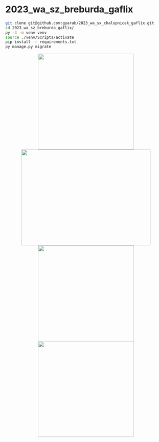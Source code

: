 # 2023_wa_sz_breburda_gaflix
```bash
git clone git@github.com:gyarab/2023_wa_sx_chalupnicek_gaflix.git
cd 2023_wa_sz_breburda_gaflix/
py -3 -m venv venv
source ./venv/Scripts/activate
pip install -r requirements.txt
py manage.py migrate

```
<p align="center" width="100%">
<img src="https://media1.tenor.com/m/rF0FAVZm63wAAAAC/bocchi-bocchi-the-rock.gif" width="300" height="300">
<img src="https://static.wikia.nocookie.net/frieren/images/6/62/Spell_to_create_mana_butterflies.gif/revision/latest/scale-to-width-down/300?cb=20240118235019" height="300" width="404" />
<br/>
<img src="https://i.kym-cdn.com/photos/images/original/002/708/201/88d.gif" width="300" height='300' />
<img src="https://img10.reactor.cc/pics/post/Frieren-Sousou-no-Frieren-Anime-%D1%84%D1%8D%D0%BD%D0%B4%D0%BE%D0%BC%D1%8B-8193731.gif" width="300" height="300" />
</p>

